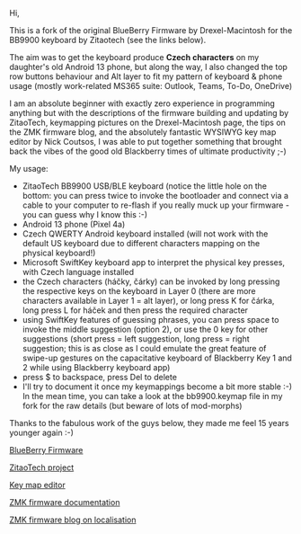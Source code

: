 Hi,

This is a fork of the original BlueBerry Firmware by Drexel-Macintosh for the BB9900 keyboard by Zitaotech
(see the links below).

The aim was to get the keyboard produce **Czech characters** on my daughter's old Android 13 phone, but along the way, 
I also changed the top row buttons behaviour and Alt layer to fit my pattern of keyboard & phone usage (mostly work-related MS365 suite: Outlook, Teams, To-Do, OneDrive)

I am an absolute beginner with exactly zero experience in programming anything but with the descriptions of the firmware building and updating by ZitaoTech, 
keymapping pictures on the Drexel-Macintosh page, the tips on the ZMK firmware blog, and the absolutely fantastic WYSIWYG key map editor by Nick Coutsos, I was able to put together 
something that brought back the vibes of the good old Blackberry times of ultimate productivity ;-)

My usage:
- ZitaoTech BB9900 USB/BLE keyboard (notice the little hole on the bottom: you can press twice to invoke the bootloader and connect via a cable to your computer to re-flash if you really muck up your firmware - you can guess why I know this :-)
- Android 13 phone (Pixel 4a)
- Czech QWERTY Android keyboard installed (will not work with the default US keyboard due to different characters mapping on the physical keyboard!)
- Microsoft SwiftKey keyboard app to interpret the physical key presses, with Czech language installed
- the Czech characters (háčky, čárky) can be invoked by long pressing the respective keys on the keyboard in Layer 0 (there are more characters available in Layer 1 = alt layer), or long press K for čárka, long press L for háček and then press the required character
- using SwiftKey features of guessing phrases, you can press space to invoke the middle suggestion (option 2), or use the 0 key for other suggestions (short press = left suggestion, long press = right suggestion; this is as close as I could emulate the great feature of swipe-up gestures on the capacitative keyboard of Blackberry Key 1 and 2 while using Blackberry keyboard app)
- press $ to backspace, press Del to delete
- I'll try to document it once my keymappings become a bit more stable :-) In the mean time, you can take a look at the bb9900.keymap file in my fork for the raw details (but beware of lots of mod-morphs) 


Thanks to the fabulous work of the guys below, they made me feel 15 years younger again :-)

[BlueBerry Firmware](https://github.com/Drexel-Macintosh/BlueBerry_Q20/blob/main/README.md)

[ZitaoTech project](https://github.com/ZitaoTech/BB9900-USB_BLE_Keyboard)

[Key map editor](https://nickcoutsos.github.io/keymap-editor/)

[ZMK firmware documentation](https://zmk.dev/docs)

[ZMK firmware blog on localisation](https://zmk.dev/blog/2024/01/05/zmk-tools)
